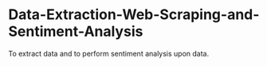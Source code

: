 # Data-Extraction-Web-Scraping-and-Sentiment-Analysis
To extract data and to perform sentiment analysis upon data.
